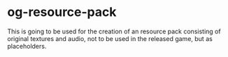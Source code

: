 # og-resource-pack
This is going to be used for the creation of an resource pack consisting of original textures and audio, not to be used in the released game, but as placeholders.
